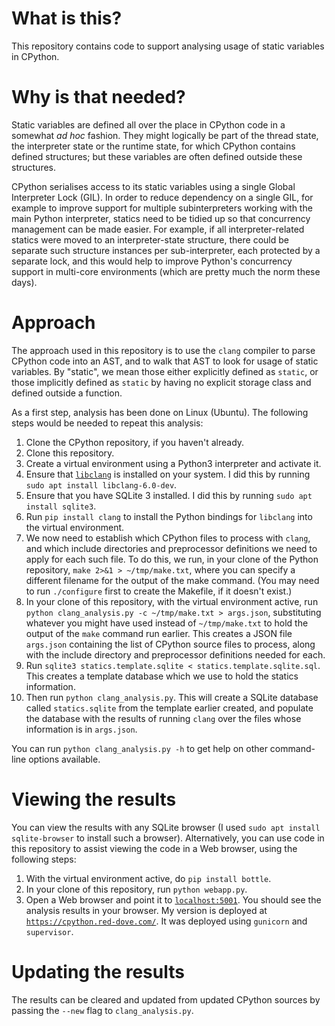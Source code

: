 # What is this?

This repository contains code to support analysing usage of static variables in CPython.

# Why is that needed?

Static variables are defined all over the place in CPython code in a somewhat _ad hoc_ fashion. They might logically be part of the thread state, the interpreter state or the runtime state, for which CPython contains defined structures; but these variables are often defined outside these structures.

CPython serialises access to its static variables using a single Global Interpreter Lock (GIL). In order to reduce dependency on a single GIL, for example to improve support for multiple subinterpreters working with the main Python interpreter, statics need to be tidied up so that concurrency management can be made easier. For example, if all interpreter-related statics were moved to an interpreter-state structure, there could be separate such structure instances per sub-interpreter, each protected by a separate lock, and this would help to improve Python's concurrency support in multi-core environments (which are pretty much the norm these days).

# Approach

The approach used in this repository is to use the ``clang`` compiler to parse CPython code into an AST, and to walk that AST to look for usage of static variables. By "static", we mean those either explicitly defined as ``static``, or those implicitly defined as ``static`` by having no explicit storage class and defined outside a function.

As a first step, analysis has been done on Linux (Ubuntu). The following steps would be needed to repeat this analysis:

1. Clone the CPython repository, if you haven't already.
2. Clone this repository.
3. Create a virtual environment using a Python3 interpreter and activate it.
4. Ensure that [``libclang``](https://clang.llvm.org/doxygen/group__CINDEX.html) is installed on your system. I did this by running ``sudo apt install libclang-6.0-dev``.
5. Ensure that you have SQLite 3 installed. I did this by running ``sudo apt install sqlite3``.
6. Run ``pip install clang`` to install the Python bindings for ``libclang`` into the virtual environment.
7. We now need to establish which CPython files to process with ``clang``, and which include directories and preprocessor definitions we need to apply for each such file. To do this, we run, in your clone of the Python repository, ``make 2>&1 > ~/tmp/make.txt``, where you can specify a different filename for the output of the make command. (You may need to run ``./configure`` first to create the Makefile, if it doesn't exist.)
8. In your clone of this repository, with the virtual environment active, run ``python clang_analysis.py -c ~/tmp/make.txt > args.json``, substituting whatever you might have used instead of ``~/tmp/make.txt`` to hold the output of the ``make`` command run earlier. This creates a JSON file ``args.json`` containing the list of CPython source files to process, along with the include directory and preprocessor definitions needed for each.
9. Run ``sqlite3 statics.template.sqlite < statics.template.sqlite.sql``. This creates a template database which we use to hold the statics information.
10. Then run ``python clang_analysis.py``. This will create a SQLite database called ``statics.sqlite`` from the template earlier created, and populate the database with the results of running ``clang`` over the files whose information is in ``args.json``.

You can run ``python clang_analysis.py -h`` to get help on other command-line options available.

# Viewing the results

You can view the results with any SQLite browser (I used ``sudo apt install sqlite-browser`` to install such a browser). Alternatively, you can use code in this repository to assist viewing the code in a Web browser, using the following steps:

1. With the virtual environment active, do ``pip install bottle``.
2. In your clone of this repository, run ``python webapp.py``.
3. Open a Web browser and point it to [``localhost:5001``](http://localhost:5001/). You should see the analysis results in your browser. My version is deployed at [``https://cpython.red-dove.com/``](https://cpython.red-dove.com/). It was deployed using ``gunicorn`` and ``supervisor``.

# Updating the results

The results can be cleared and updated from updated CPython sources by passing the ``--new`` flag to ``clang_analysis.py``.
